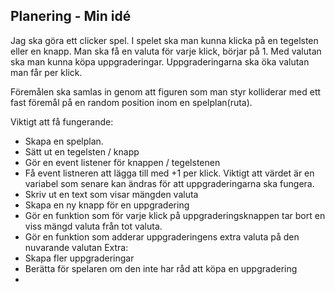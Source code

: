 ## Planering - Min idé
Jag ska göra ett clicker spel. I spelet ska man kunna klicka på en tegelsten eller en knapp. Man ska få en
valuta för varje klick, börjar på 1. Med valutan ska man kunna köpa uppgraderingar. Uppgraderingarna ska 
öka valutan man får per klick.

Föremålen ska samlas in genom att figuren som man styr kolliderar med ett fast föremål på en random position
inom en spelplan(ruta).

Viktigt att få fungerande:
- Skapa en spelplan. 
- Sätt ut en tegelsten / knapp
- Gör en event listener för knappen / tegelstenen
- Få event listneren att lägga till med +1 per klick. Viktigt att värdet är en variabel som senare kan ändras
  för att uppgraderingarna ska fungera.
- Skriv ut en text som visar mängden valuta
- Skapa en ny knapp för en uppgradering
- Gör en funktion som för varje klick på uppgraderingsknappen tar bort en viss mängd valuta från tot valuta.
- Gör en funktion som adderar uppgraderingens extra valuta på den nuvarande valutan
Extra:
- Skapa fler uppgraderingar
- Berätta för spelaren om den inte har råd att köpa en uppgradering
- 